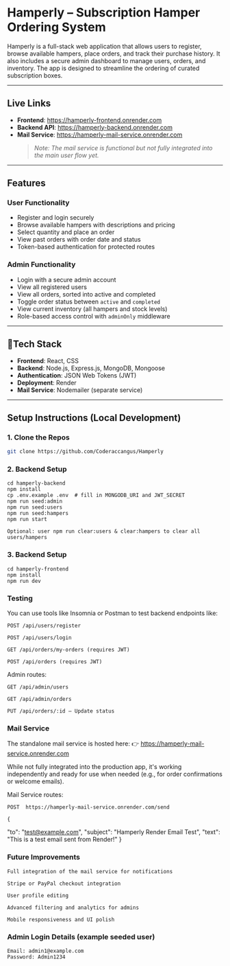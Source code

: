 # Hamperly – Subscription Hamper Ordering System

Hamperly is a full-stack web application that allows users to register, browse available hampers, place orders, and track their purchase history. It also includes a secure admin dashboard to manage users, orders, and inventory. The app is designed to streamline the ordering of curated subscription boxes.

---

## Live Links

- **Frontend**: https://hamperly-frontend.onrender.com  
- **Backend API**: https://hamperly-backend.onrender.com  
- **Mail Service**: https://hamperly-mail-service.onrender.com  
  > _Note: The mail service is functional but not fully integrated into the main user flow yet._

---

## Features

### User Functionality
- Register and login securely
- Browse available hampers with descriptions and pricing
- Select quantity and place an order
- View past orders with order date and status
- Token-based authentication for protected routes

### Admin Functionality
- Login with a secure admin account
- View all registered users
- View all orders, sorted into active and completed
- Toggle order status between `active` and `completed`
- View current inventory (all hampers and stock levels)
- Role-based access control with `adminOnly` middleware

---

## 🧑Tech Stack

- **Frontend**: React, CSS
- **Backend**: Node.js, Express.js, MongoDB, Mongoose
- **Authentication**: JSON Web Tokens (JWT)
- **Deployment**: Render
- **Mail Service**: Nodemailer (separate service)

---

## Setup Instructions (Local Development)

### 1. Clone the Repos

```bash
git clone https://github.com/Coderaccangus/Hamperly

```

### 2. Backend Setup

```
cd hamperly-backend
npm install
cp .env.example .env  # fill in MONGODB_URI and JWT_SECRET
npm run seed:admin      
npm run seed:users
npm run seed:hampers
npm run start

Optional: user npm run clear:users & clear:hampers to clear all users/hampers
```
### 3. Backend Setup
```
cd hamperly-frontend
npm install
npm run dev
```
### Testing

You can use tools like Insomnia or Postman to test backend endpoints like:

    POST /api/users/register

    POST /api/users/login

    GET /api/orders/my-orders (requires JWT)

    POST /api/orders (requires JWT)

Admin routes:

    GET /api/admin/users

    GET /api/admin/orders

    PUT /api/orders/:id – Update status

### Mail Service

The standalone mail service is hosted here:
👉 https://hamperly-mail-service.onrender.com

While not fully integrated into the production app, it's working independently and ready for use when needed (e.g., for order confirmations or welcome emails).

Mail Service routes:

    POST  https://hamperly-mail-service.onrender.com/send
    
    {
  "to": "test@example.com",
  "subject": "Hamperly Render Email Test",
  "text": "This is a test email sent from Render!"
    }


### Future Improvements

    Full integration of the mail service for notifications

    Stripe or PayPal checkout integration

    User profile editing

    Advanced filtering and analytics for admins

    Mobile responsiveness and UI polish

### Admin Login Details (example seeded user)
```
Email: admin1@example.com
Password: Admin1234
```

